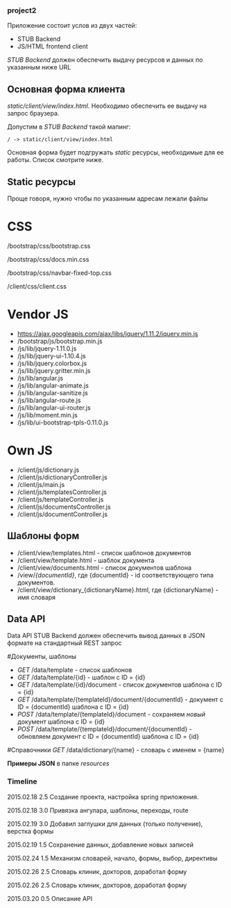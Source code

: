 ### project2

Приложение состоит услов из двух частей:

* STUB Backend
* JS/HTML frontend client

*STUB Backend* должен обеспечить выдачу ресурсов и данных по указанным ниже URL

## Основная форма клиента 
*static/client/view/index.html*. Необходимо обеспечить ее выдачу на запрос браузера. 

Допустим в *STUB Backend* такой мапинг:

`/ -> static/client/view/index.html`

Основная форма будет подгружать *static* ресурсы, необходимые для ее работы. Список смотрите ниже.

## Static ресурсы
Проще говоря, нужно чтобы по указанным адресам лежали файлы

# CSS
/bootstrap/css/bootstrap.css

/bootstrap/css/docs.min.css

/bootstrap/css/navbar-fixed-top.css

/client/css/client.css
        
# Vendor JS
- https://ajax.googleapis.com/ajax/libs/jquery/1.11.2/jquery.min.js
- /bootstrap/js/bootstrap.min.js
- /js/lib/jquery-1.11.0.js
- /js/lib/jquery-ui-1.10.4.js
- /js/lib/jquery.colorbox.js
- /js/lib/jquery.gritter.min.js
- /js/lib/angular.js
- /js/lib/angular-animate.js
- /js/lib/angular-sanitize.js
- /js/lib/angular-route.js
- /js/lib/angular-ui-router.js
- /js/lib/moment.min.js
- /js/lib/ui-bootstrap-tpls-0.11.0.js


# Оwn JS
- /client/js/dictionary.js
- /client/js/dictionaryController.js
- /client/js/main.js
- /client/js/templatesController.js
- /client/js/templateController.js
- /client/js/documentsController.js
- /client/js/documentController.js

## Шаблоны форм
- /client/view/templates.html - список шаблонов документов
- /client/view/template.html - шаблок документа
- /client/view/documents.html - список документов шаблона
- /view/*{documentId}*, где {documentId} - id соответствующего типа документов.
- /client/view/dictionary_{dictionaryName}.html, где {dictionaryName} - имя словаря


## Data API
Data API STUB Backend должен обеспечить вывод данных в JSON формате на стандартный REST запрос

#Документы, шаблоны
- *GET* /data/template - список шаблонов
- *GET* /data/template/{id} - шаблон с ID = {id}
- *GET* /data/template/{id}/document - список документов шаблона с ID = {id}
- *GET* /data/template/{templateId}/document/{documentId} - документ с ID = {documentId} шаблона с ID = {id}
- *POST* /data/template/{templateId}/document - сохраняем *новый* документ шаблона с ID = {id}
- *POST* /data/template/{templateId}/document/{documentId} - обновляем документ с ID = {documentId} шаблона с ID = {id}


#Справочники
*GET* /data/dictionary/{name} - словарь с именем = {name}

**Примеры JSON** в папке *resources*

### Timeline

2015.02.18 2.5 Создание проекта, настройка spring приложения.

2015.02.18 3.0 Привязка ангулара, шаблоны, переходы, route

2015.02.19 3.0 Добавил заглушки для данных (только получение), верстка формы

2015.02.19 1.5 Сохранение данных, добавление новых записей

2015.02.24 1.5 Механизм словарей, начало, формы, выбор, директивы

2015.02.26 2.5 Словарь клиник, докторов, доработал форму

2015.02.26 2.5 Словарь клиник, докторов, доработал форму

2015.03.20 0.5 Описание API

